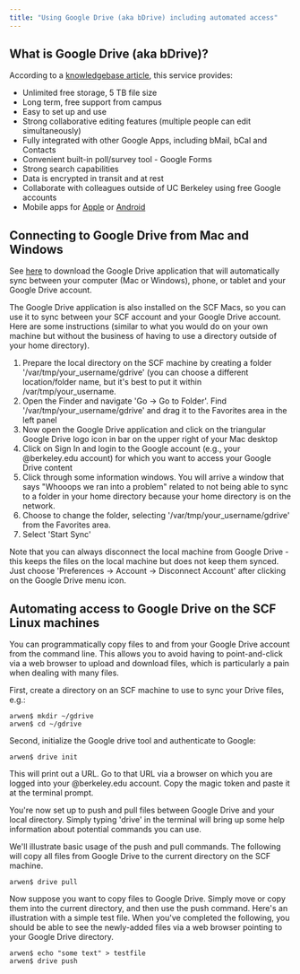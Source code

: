 ```yaml
---
title: "Using Google Drive (aka bDrive) including automated access"
---
```

<div>

## What is Google Drive (aka bDrive)?

According to a [knowledgebase
article](https://berkeley.service-now.com/kb?id=kb_article_view&sys_kb_id=c71222486f7339005aa3cbbbbb3ee411),
this service provides:

- Unlimited free storage, 5 TB file size
- Long term, free support from campus
- Easy to set up and use
- Strong collaborative editing features (multiple people can edit
  simultaneously)
- Fully integrated with other Google Apps, including bMail, bCal and
  Contacts
- Convenient built-in poll/survey tool - Google Forms
- Strong search capabilities
- Data is encrypted in transit and at rest
- Collaborate with colleagues outside of UC Berkeley using free Google
  accounts
- Mobile apps for
  [Apple](https://support.google.com/drive/answer/2424384?co=GENIE.Platform%3DiOS&hl=en)
  or [Android](http://www.google.com/mobile/)

## Connecting to Google Drive from Mac and Windows

See [here](https://www.google.com/drive/download) to download the Google
Drive application that will automatically sync between your computer
(Mac or Windows), phone, or tablet and your Google Drive account.

The Google Drive application is also installed on the SCF Macs, so you
can use it to sync between your SCF account and your Google Drive
account. Here are some instructions (similar to what you would do on
your own machine but without the business of having to use a directory
outside of your home directory).

1.  Prepare the local directory on the SCF machine by creating a folder
    '/var/tmp/your_username/gdrive' (you can choose a different
    location/folder name, but it's best to put it within
    /var/tmp/your_username.
2.  Open the Finder and navigate 'Go -\> Go to Folder'. Find
    '/var/tmp/your_username/gdrive' and drag it to the Favorites area in
    the left panel
3.  Now open the Google Drive application and click on the triangular
    Google Drive logo icon in bar on the upper right of your Mac desktop
4.  Click on Sign In and login to the Google account (e.g., your
    @berkeley.edu account) for which you want to access your Google
    Drive content
5.  Click through some information windows. You will arrive a window
    that says "Whooops we ran into a problem" related to not being able
    to sync to a folder in your home directory because your home
    directory is on the network.
6.  Choose to change the folder, selecting
    '/var/tmp/your_username/gdrive' from the Favorites area.
7.  Select 'Start Sync'

Note that you can always disconnect the local machine from Google
Drive - this keeps the files on the local machine but does not keep them
synced. Just choose 'Preferences -\> Account -\> Disconnect Account'
after clicking on the Google Drive menu icon.

## Automating access to Google Drive on the SCF Linux machines

You can programmatically copy files to and from your Google Drive
account from the command line. This allows you to avoid having to
point-and-click via a web browser to upload and download files, which is
particularly a pain when dealing with many files.

</div>

First, create a directory on an SCF machine to use to sync your Drive
files, e.g.:

    arwen$ mkdir ~/gdrive
    arwen$ cd ~/gdrive

Second, initialize the Google drive tool and authenticate to Google:

    arwen$ drive init

This will print out a URL. Go to that URL via a browser on which you are
logged into your @berkeley.edu account. Copy the magic token and paste
it at the terminal prompt.

You're now set up to push and pull files between Google Drive and your
local directory. Simply typing 'drive' in the terminal will bring up
some help information about potential commands you can use.

We'll illustrate basic usage of the push and pull commands. The
following will copy all files from Google Drive to the current directory
on the SCF machine.

    arwen$ drive pull

Now suppose you want to copy files to Google Drive. Simply move or copy
them into the current directory, and then use the push command. Here's
an illustration with a simple test file. When you've completed the
following, you should be able to see the newly-added files via a web
browser pointing to your Google Drive directory.

    arwen$ echo "some text" > testfile
    arwen$ drive push

 
